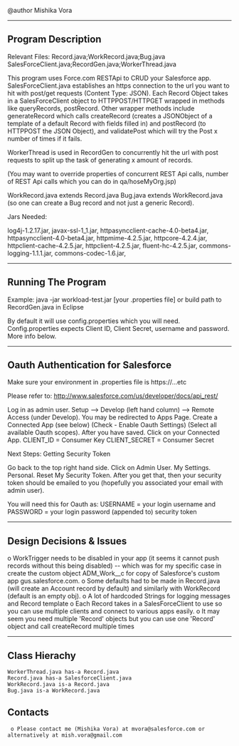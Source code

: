 @author Mishika Vora

----------------------
Program Description
----------------------

Relevant Files:
Record.java;WorkRecord.java;Bug.java
SalesForceClient.java;RecordGen.java;WorkerThread.java

This program uses Force.com RESTApi to CRUD your Salesforce app.
SalesForceClient.java establishes an https connection to the url you want to
hit with post/get requests (Content Type: JSON). 
Each Record Object takes in a SalesForceClient object to HTTPPOST/HTTPGET
wrapped in methods like queryRecords, postRecord. Other wrapper methods include
generateRecord which calls createRecord (creates a JSONObject of a template of
a default Record with fields filled in) and postRecord (to HTTPPOST the JSON
Object), and validatePost which will try the Post x number of times if it fails.

WorkerThread is used in RecordGen to concurrently hit the url with post requests
to split up the task of generating x amount of records.

(You may want to override properties of concurrent REST Api calls, number of REST Api
calls which you can do in qa/hoseMyOrg.jsp)

WorkRecord.java extends Record.java
Bug.java extends WorkRecord.java (so one can create a Bug record and not
just a generic Record).
                         
Jars Needed:

log4j-1.2.17.jar, 
javax-ssl-1_1.jar,
httpasyncclient-cache-4.0-beta4.jar,
httpasyncclient-4.0-beta4.jar,
httpmime-4.2.5.jar,
httpcore-4.2.4.jar,
httpclient-cache-4.2.5.jar,
httpclient-4.2.5.jar,
fluent-hc-4.2.5.jar,
commons-logging-1.1.1.jar,
commons-codec-1.6.jar,


----------------------
Running The Program
----------------------

Example: java -jar workload-test.jar [your .properties file]
or build path to RecordGen.java in Eclipse

By default it will use config.properties which you will need. Config.properties expects
Client ID, Client Secret, username and password. More info below.

-----------------------------------
Oauth Authentication for Salesforce
-----------------------------------

Make sure your environment in .properties file is https://...etc

Please refer to: 
http://www.salesforce.com/us/developer/docs/api_rest/

Log in as admin user.
Setup --> Develop (left hand column) --> Remote Access (under Develop).
You may be redirected to Apps Page.
Create a Connected App (see below)
(Check - Enable Oauth Settings)
(Select all available Oauth scopes).
After you have saved.
Click on your Connected App.
CLIENT_ID = Consumer Key
CLIENT_SECRET = Consumer Secret

Next Steps:
Getting Security Token

Go back to the top right hand side. 
Click on Admin User.
My Settings.
Personal.
Reset My Security Token.
After you get that, then your security token should be emailed to you
(hopefully you associated your email with admin user).

You will need this for Oauth as: 
USERNAME = your login username and
PASSWORD = your login password (appended to) security token

-------------------------
Design Decisions & Issues
-------------------------

o WorkTrigger needs to be disabled in your app (it seems it cannot
push records without this being disabled) -- which was for my specific case in create the custom object ADM_Work__c
for copy of Salesforce's custom app gus.salesforce.com.
o Some defaults had to be made in Record.java (will create an Account
record by default) and similarly with WorkRecord (default is an empty obj).
o A lot of hardcoded Strings for logging messages and Record template
o Each Record takes in a SalesForceClient to use so you can use multiple clients
and connect to various apps easily.
o It may seem you need multiple 'Record' objects but you can use one 'Record'
object and call createRecord multiple times

-------------------------
Class Hierachy
-------------------------		

	WorkerThread.java has-a Record.java
	Record.java has-a SalesforceClient.java
	WorkRecord.java is-a Record.java
	Bug.java is-a WorkRecord.java


  Contacts
  --------

     o Please contact me (Mishika Vora) at mvora@salesforce.com or alternatively at mish.vora@gmail.com


